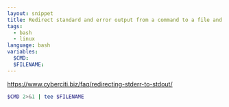 ```yaml
---
layout: snippet
title: Redirect standard and error output from a command to a file and show it in the terminal
tags:
  - bash
  - linux
language: bash
variables:
  $CMD:
  $FILENAME:
---
```


<https://www.cyberciti.biz/faq/redirecting-stderr-to-stdout/>

```bash
$CMD 2>&1 | tee $FILENAME
```